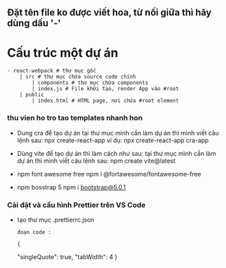 ## Đặt tên file ko được viết hoa, từ nối giữa thì hãy dùng dấu '-'

# Cấu trúc một dự án

    - react-webpack # thư mục gốc
    	| src # thư mục chứa source code chính
    		| components # thư mục chứa components
    		| index.js # File khởi tạo, render App vào #root
    	| public
    		| index.html # HTML page, nơi chứa #root element

### thu vien ho tro tao templates nhanh hon

-   Dung cra để tạo dự án
    tại thư mục mình cần làm dự án thì mình viết câu lệnh sau:
    npx create-react-app <project-name>
    ví dụ: npx create-react-app cra-app

-   Dùng vite để tạo dự án thì làm cách như sau:
    tại thư mục mình cần làm dự án thì mình viết câu lệnh sau:
    npm create vite@latest

-   npm font awesome free
    npm i @fortawesome/fontawesome-free

-   npm bosstrap 5
    npm i bootstrap@5.0.1

### Cài đặt và cấu hình Prettier trên VS Code

-   tạo thư mục .prettierrc.json

        đoạn code :

        {

    "singleQuote": true,
    "tabWidth": 4
    }

